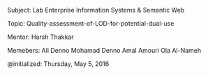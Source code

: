 Subject:
Lab Enterprise Information Systems & Semantic Web

Topic:
Quality-assessment-of-LOD-for-potential-dual-use

Mentor: 
Harsh Thakkar

Memebers:
Ali Denno
Mohamad Denno
Amal Amouri
Ola Al-Nameh	


@initialized: Thursday, May 5, 2016